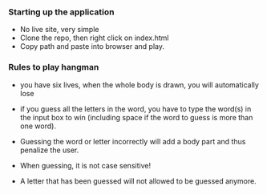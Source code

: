 ### Starting up the application
- No live site, very simple
- Clone the repo, then right click on index.html
- Copy path and paste into browser and play.

### Rules to play hangman
- you have six lives, when the whole body is drawn, you will automatically lose

- if you guess all the letters in the word, you have to type the word(s) in the input box to win (including space if the word to guess is more than one word).

- Guessing the word or letter incorrectly will add a body part and thus penalize the user.

- When guessing, it is not case sensitive!

- A letter that has been guessed will not allowed to be guessed anymore.